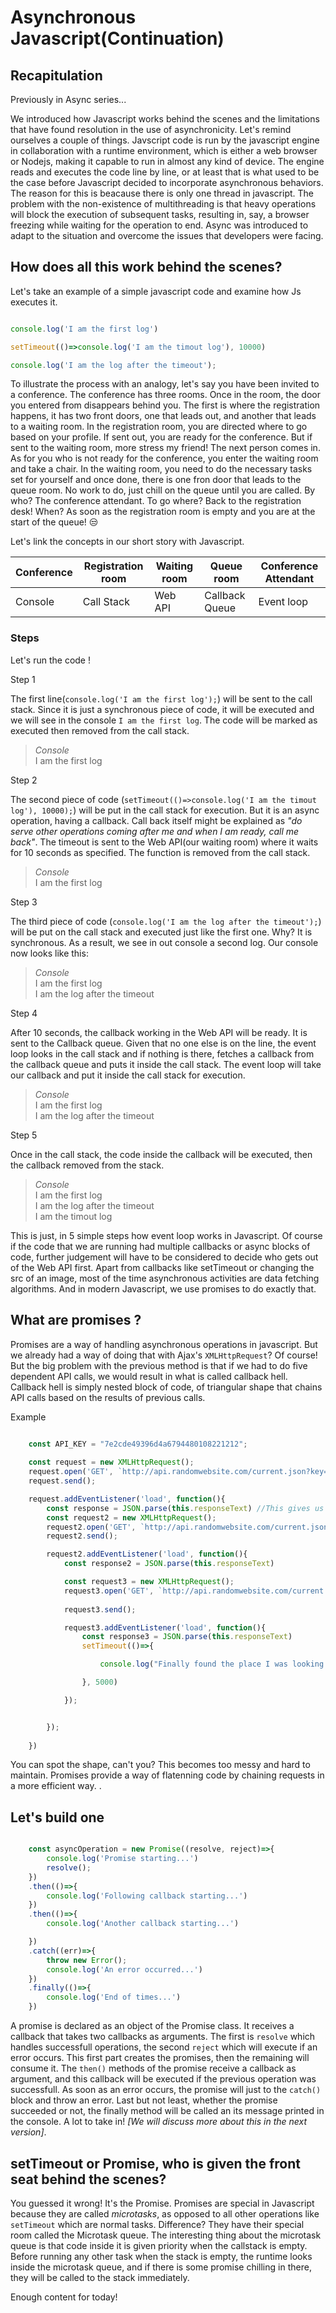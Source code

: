 # Asynchronous Javascript(Continuation)

## Recapitulation

Previously in Async series...

We introduced how Javascript works behind the scenes and the limitations that have found resolution in the use of asynchronicity. Let's remind ourselves a couple of things. Javscript code is run by the javascript engine in collaboration with a runtime environment, which is either a web browser or Nodejs, making it capable to run in almost any kind of device. The engine reads and executes the code line by line, or at least that is what used to be the case before Javascript decided to incorporate asynchronous behaviors. The reason for this is beacause there is only one thread in javascript. The problem with the non-existence of multithreading is that heavy operations will block the execution of subsequent tasks, resulting in, say, a browser freezing while waiting for the operation to end. Async was introduced to adapt to the situation and overcome the issues that developers were facing.

## How does all this work behind the scenes?

Let's take an example of a simple javascript code and examine how Js executes it.

```Javascript

console.log('I am the first log')

setTimeout(()=>console.log('I am the timout log'), 10000)

console.log('I am the log after the timeout');

```

To illustrate the process with an analogy, let's say you have been invited to a conference. The conference has three rooms. Once in the room, the door you entered from disappears behind you. The first is where the registration happens, it has two front doors, one that leads out, and another that leads to a waiting room. In the registration room, you are directed where to go based on your profile. If sent out, you are ready for the conference. But if sent to the waiting room, more stress my friend! The next person comes in. As for you who is not ready for the conference, you enter the waiting room and take a chair. In the waiting room, you need to do the necessary tasks set for yourself and once done, there is one fron door that leads to the queue room. No work to do, just chill on the queue until you are called. By who? The conference attendant. To go where? Back to the registration desk! When? As soon as the registration room is empty and you are at the start of the queue! :unamused:

Let's link the concepts in our short story with Javascript.

| Conference    | Registration room      | Waiting room     | Queue room      | Conference Attendant
| -----------   | -----------            | -----------      | -----------     | -----------
| Console       | Call Stack             | Web API          | Callback Queue  | Event loop


### Steps 

Let's run the code !

Step 1

The first line(`console.log('I am the first log');`) will be sent to the call stack. Since it is just a synchronous piece of code, it will be executed and  we will see in the console `I am the first log`. The code will be marked as executed then removed from the call stack.

>_Console_\
> I am the first log

Step 2

The second piece of code (`setTimeout(()=>console.log('I am the timout log'), 10000);`) will be put in the call stack for execution. But it is an async operation, having a callback. Call back itself might be explained as _"do serve other operations coming after me and when I am ready, call me back"_. The timeout is sent to the Web API(our waiting room) where it waits for 10 seconds as specified. The function is removed from the call stack.

>_Console_\
> I am the first log

Step 3

The third piece of code (`console.log('I am the log after the timeout');`) will be put on the call stack and executed just like the first one. Why? It is synchronous. As a result, we see in out console a second log. Our console now looks like this:

>_Console_\
> I am the first log\
> I am the log after the timeout

Step 4

After 10 seconds, the callback working in the Web API will be ready. It is sent to the Callback queue. Given that no one else is on the line, the event loop looks in the call stack and if nothing is there, fetches a callback from the callback queue and puts it inside the call stack. The event loop will take our callback and put it inside the call stack for execution.

>_Console_\
> I am the first log\
> I am the log after the timeout

Step 5

Once in the call stack, the code inside the callback will be executed, then the callback removed from the stack.

>_Console_\
> I am the first log\
> I am the log after the timeout\
> I am the timout log

This is just, in 5 simple steps how event loop works in Javascript. Of course if the code that we are running had multiple callbacks or async blocks of code, further judgement will have to be considered to decide who gets out of the Web API first. Apart from callbacks like setTimeout or changing the src of an image, most of the time asynchronous activities are data fetching algorithms. And in modern Javascript, we use promises to do exactly that.

## What are promises ?

Promises are a way of handling asynchronous operations in javascript. But we already had a way of doing that with Ajax's  `XMLHttpRequest`? Of course! But the big problem with the previous method is that if we had to do five dependent API calls, we would result in what is called callback hell. Callback hell is simply nested block of code, of triangular shape that chains API calls based on the results of previous calls. 

Example

```Javascript

    const API_KEY = "7e2cde49396d4a6794480108221212";
    
    const request = new XMLHttpRequest();
    request.open('GET', `http://api.randomwebsite.com/current.json?key=${API_KEY}`); //This is not a real API url
    request.send();

    request.addEventListener('load', function(){
        const response = JSON.parse(this.responseText) //This gives us a location
        const request2 = new XMLHttpRequest();
        request2.open('GET', `http://api.randomwebsite.com/current.json?key=${API_KEY}&location=${response.location}`); //This is not a real API url
        request2.send();

        request2.addEventListener('load', function(){
            const response2 = JSON.parse(this.responseText)

            const request3 = new XMLHttpRequest();
            request3.open('GET', `http://api.randomwebsite.com/current.json?key=${API_KEY}&location=${response2.location}&latitude=${response2.lat}&longitude=${response2.long}`); //This is not a real API url
          
            request3.send();

            request3.addEventListener('load', function(){
                const response3 = JSON.parse(this.responseText)
                setTimeout(()=>{

                    console.log("Finally found the place I was looking for, after an eternity!")

                }, 5000)

            });


        });
        
    })


```

You can spot the shape, can't you? This becomes too messy and hard to maintain. Promises provide a way of flatenning code by chaining requests in a more efficient way. .

## Let's build one

```Javascript

    const asyncOperation = new Promise((resolve, reject)=>{
        console.log('Promise starting...')
        resolve();
    })
    .then(()=>{
        console.log('Following callback starting...')
    })
    .then(()=>{
        console.log('Another callback starting...')

    })
    .catch((err)=>{
        throw new Error();
        console.log('An error occurred...')
    })
    .finally(()=>{
        console.log('End of times...')
    })

```

A promise is declared as an object of the Promise class. It receives a callback that takes two callbacks as arguments. The first is `resolve` which handles successfull operations, the second `reject` which will execute if an error occurs. This first part creates the promises, then the remaining will consume it. The `then()` methods of the promise receive a callback as argument, and this callback will be executed if the previous operation was successfull. As soon as an error occurs, the promise will just to the `catch()` block and throw an error. Last but not least, whether the promise succeeded or not, the finally method will be called an its message printed in the console. A lot to take in! _[We will discuss more about this in the next version]_.


## setTimeout or Promise, who is given the front seat behind the scenes?

You guessed it wrong! It's the Promise. Promises are special in Javascript because they are called _microtasks_, as opposed to all other operations like `setTimeout` which are normal tasks. Difference? They have their special room called the Microtask queue. The interesting thing about the microtask queue is that code inside it is given priority when the callstack is empty. Before running any other task when the stack is empty, the runtime looks inside the microtask queue, and if there is some promise chilling in there, they will be called to the stack immediately. 

Enough content for today!



